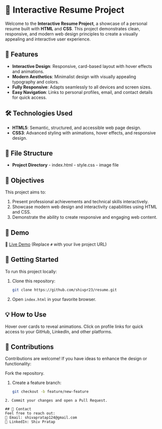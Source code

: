 # 🚀 Interactive Resume Project

Welcome to the **Interactive Resume Project**, a showcase of a personal resume built with **HTML** and **CSS**. This project demonstrates clean, responsive, and modern web design principles to create a visually appealing and interactive user experience.

## 🌟 Features
- **Interactive Design**: Responsive, card-based layout with hover effects and animations.
- **Modern Aesthetics**: Minimalist design with visually appealing typography and colors.
- **Fully Responsive**: Adapts seamlessly to all devices and screen sizes.
- **Easy Navigation**: Links to personal profiles, email, and contact details for quick access.

## 🛠️ Technologies Used
- **HTML5**: Semantic, structured, and accessible web page design.
- **CSS3**: Advanced styling with animations, hover effects, and responsive design.

## 📂 File Structure
- **Project Directory** - index.html
                        - style.css
                        - image file
  
## 🎯 Objectives
This project aims to:
1. Present professional achievements and technical skills interactively.
2. Showcase modern web design and interactivity capabilities using HTML and CSS.
3. Demonstrate the ability to create responsive and engaging web content.

## 🎥 Demo
🔗 [Live Demo](#) (Replace `#` with your live project URL)

## 🚀 Getting Started
To run this project locally:
1. Clone this repository:  
   ```bash
   git clone https://github.com/shivpr23/resume.git
2. Open `index.html` in your favorite browser.

## 💡 How to Use
Hover over cards to reveal animations.
Click on profile links for quick access to your GitHub, LinkedIn, and other platforms.
## 🤝 Contributions
Contributions are welcome! If you have ideas to enhance the design or functionality:

Fork the repository.
1. Create a feature branch:
   ```bash
   git checkout -b feature/new-feature
  ```
2. Commit your changes and open a Pull Request.

## 📧 Contact
Feel free to reach out:
📩 Email: shivapratap124@gmail.com
🔗 LinkedIn: Shiv Pratap
